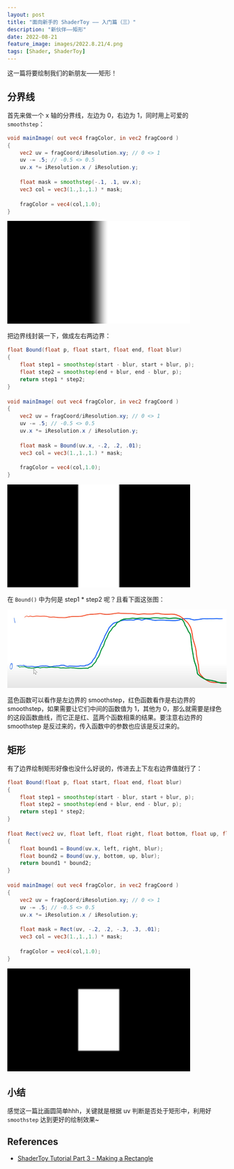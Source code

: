 ```yaml
---
layout: post
title: "面向新手的 ShaderToy —— 入门篇（三）"
description: "新伙伴——矩形"
date: 2022-08-21
feature_image: images/2022.8.21/4.png 
tags: [Shader, ShaderToy]
---
```


这一篇将要绘制我们的新朋友——矩形！

<!--more-->

## 分界线

首先来做一个 x 轴的分界线，左边为 0，右边为 1，同时用上可爱的 `smoothstep`：

```GLSL
void mainImage( out vec4 fragColor, in vec2 fragCoord )
{
    vec2 uv = fragCoord/iResolution.xy; // 0 <> 1
    uv -= .5; // -0.5 <> 0.5
    uv.x *= iResolution.x / iResolution.y;
    
    float mask = smoothstep(-.1, .1, uv.x);
    vec3 col = vec3(1.,1.,1.) * mask;

    fragColor = vec4(col,1.0);
}
```

![x](/images/2022.8.21/6.png)

把边界线封装一下，做成左右两边界：

```GLSL
float Bound(float p, float start, float end, float blur)
{
    float step1 = smoothstep(start - blur, start + blur, p);
    float step2 = smoothstep(end + blur, end - blur, p);
    return step1 * step2;
}

void mainImage( out vec4 fragColor, in vec2 fragCoord )
{
    vec2 uv = fragCoord/iResolution.xy; // 0 <> 1
    uv -= .5; // -0.5 <> 0.5
    uv.x *= iResolution.x / iResolution.y;
    
    float mask = Bound(uv.x, -.2, .2, .01);
    vec3 col = vec3(1.,1.,1.) * mask;

    fragColor = vec4(col,1.0);
}
```

![bounds](/images/2022.8.21/7.png)

在 `Bound()` 中为何是 step1 * step2 呢？且看下面这张图：

![bounds](/images/2022.8.21/5.png)

蓝色函数可以看作是左边界的 smoothstep，红色函数看作是右边界的 smoothstep，如果需要让它们中间的函数值为 1，其他为 0，那么就需要是绿色的这段函数曲线，而它正是红、蓝两个函数相乘的结果。要注意右边界的 smoothstep 是反过来的，传入函数中的参数也应该是反过来的。

## 矩形

有了边界绘制矩形好像也没什么好说的，传进去上下左右边界值就行了：

```GLSL
float Bound(float p, float start, float end, float blur)
{
    float step1 = smoothstep(start - blur, start + blur, p);
    float step2 = smoothstep(end + blur, end - blur, p);
    return step1 * step2;
}

float Rect(vec2 uv, float left, float right, float bottom, float up, float blur)
{
    float bound1 = Bound(uv.x, left, right, blur);
    float bound2 = Bound(uv.y, bottom, up, blur);
    return bound1 * bound2;
}

void mainImage( out vec4 fragColor, in vec2 fragCoord )
{
    vec2 uv = fragCoord/iResolution.xy; // 0 <> 1
    uv -= .5; // -0.5 <> 0.5
    uv.x *= iResolution.x / iResolution.y;
    
    float mask = Rect(uv, -.2, .2, -.3, .3, .01);
    vec3 col = vec3(1.,1.,1.) * mask;

    fragColor = vec4(col,1.0);
}
```

![bounds](/images/2022.8.21/8.png)

## 小结

感觉这一篇比画圆简单hhh，关键就是根据 uv 判断是否处于矩形中，利用好 `smoothstep` 达到更好的绘制效果~

## References

- [ShaderToy Tutorial Part 3 - Making a Rectangle](https://www.youtube.com/watch?v=bigjgiavOM0&list=PLGmrMu-IwbguU_nY2egTFmlg691DN7uE5&index=3)


